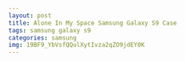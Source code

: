 ```yaml
---
layout: post
title: Alone In My Space Samsung Galaxy S9 Case
tags: samsung galaxy s9
categories: samsung
img: 19BF9_YbVsfQQulXytIvza2qZO9jdEY0K
---
```

